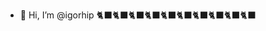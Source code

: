 - 👋 Hi, I’m @igorhip
🐈‍⬛🐈‍⬛🐈‍⬛🐈‍⬛🐈‍⬛🐈‍⬛🐈‍⬛🐈‍⬛🐈‍⬛🐈‍⬛
<!---
igorhip/igorhip is a ✨ special ✨ repository because its `README.md` (this file) appears on your GitHub profile.
You can click the Preview link to take a look at your changes.
--->
